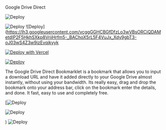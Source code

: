Google Drive Direct

![Deploy](https://getintopc.com/wp-content/uploads/2013/10/google-drive-security.jpg)


 ![Deploy](https://cdn.dribbble.com/users/5884695/screenshots/14298415/media/a756673a66d679365d04a8e36f8b75b1.jpg) ![Deploy](https://lh3.googleusercontent.com/vcggGGHCBGfDfzLo3wVBsORCiQDAMetdIP2F5HkhSXkp8VriiHrfm5-_BAChoX5rL5F4VuJx_Xdy9gbT3-oJ03wS4Z3w9izEvqjkyyk



[![Deploy with Vercel](https://vercel.com/button)](https://vercel.com/new/git/external?repository-url=https%3A%2F%2Fgithub.com%2Fvercel%2Fnext.js%2Ftree%2Fcanary%2Fexamples%2Fhello-world) 

[![Deploy](https://www.herokucdn.com/deploy/button.svg)](https://heroku.com/deploy)


The Google Drive Direct Bookmarklet is a bookmark that allows you to input a download URL and have it added directly to your Google Drive almost instantly, without using your bandwidth. Its really easy, drag and drop the bookmark onto your address bar, click on the bookmark enter the details, and done. It fast, easy to use and completely free.


[![Deploy](https://cdn.dribbble.com/users/886569/screenshots/6397261/ezgif.com-optimize__17_.gif)

![Deploy](https://getintopc.com/wp-content/uploads/2013/10/Google-Drive.png)

) ![Deploy](https://lh3.googleusercontent.com/7Rt8jZhq2EoBXhnDnXizU8KvjVPJpbUZXjd7fCS2ZBlytMGqLZ3UB4sovW5Rkgnaynr_m644LgC65jXRWAh3ummVbtjwuqCNbm4F)
